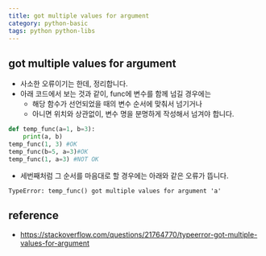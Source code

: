 ```yaml
---
title: got multiple values for argument 
category: python-basic
tags: python python-libs 
---
```


## got multiple values for argument 

- 사소한 오류이기는 한데, 정리합니다. 
- 아래 코드에서 보는 것과 같이, func에 변수를 함께 넘길 경우에는 
    - 해당 함수가 선언되었을 때의 변수 순서에 맞춰서 넘기거나 
    - 아니면 위치와 상관없이, 변수 명을 분명하게 작성해서 넘겨야 합니다. 

```python
def temp_func(a=1, b=3):
    print(a, b)
temp_func(1, 3) #OK 
temp_func(b=5, a=3)#OK 
temp_func(1, a=3) #NOT OK
```

- 세번째처럼 그 순서를 마음대로 할 경우에는 아래와 같은 오류가 뜹니다.

```
TypeError: temp_func() got multiple values for argument 'a'
```

## reference

- <https://stackoverflow.com/questions/21764770/typeerror-got-multiple-values-for-argument>